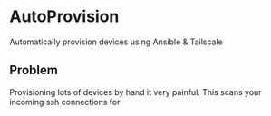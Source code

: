 # AutoProvision
Automatically provision devices using Ansible & Tailscale
## Problem
Provisioning lots of devices by hand it very painful.
This scans your incoming ssh connections for 
